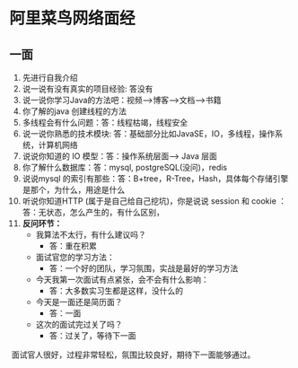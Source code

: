 # 阿里菜鸟网络面经



## 一面

1. 先进行自我介绍
2. 说一说有没有真实的项目经验: 答没有
3. 说一说你学习Java的方法吧：视频——>博客——>文档——>书籍
4. 你了解的java 创建线程的方法
5. 多线程会有什么问题：答：线程枯竭，线程安全
6. 说一说你熟悉的技术模块: 答：基础部分比如JavaSE，IO，多线程，操作系统，计算机网络
7. 说说你知道的 IO 模型：答：操作系统层面——> Java 层面
8. 你了解什么数据库：答：mysql, postgreSQL(没问)，redis
9. 说说mysql 的索引有那些：答：B+tree，R-Tree，Hash，具体每个存储引擎是那个，为什么，用途是什么
10. 听说你知道HTTP (属于是自己给自己挖坑)，你是说说 session  和 cookie ：答：无状态，怎么产生的，有什么区别，
11. **反问环节：**
    - 我算法不太行，有什么建议吗？
        - 答：重在积累
    - 面试官您的学习方法：
        - 答：一个好的团队，学习氛围，实战是最好的学习方法
    - 今天我第一次面试有点紧张，会不会有什么影响：
        - 答：大多数实习生都是这样，没什么的
    - 今天是一面还是简历面？
        - 答：一面
    - 这次的面试完过关了吗？
        - 答：过关了，等待下一面



​	面试官人很好，过程非常轻松，氛围比较良好，期待下一面能够通过。




